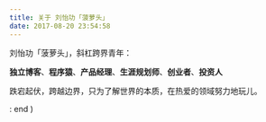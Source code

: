 ```yaml
---
title: 关于 刘怡功「菠萝头」
date: 2017-08-20 23:54:58
---
```


刘怡功「菠萝头」，斜杠跨界青年：

**独立博客**、**程序猿**、**产品经理**、**生涯规划师**、**创业者**、**投资人**

跌宕起伏，跨越边界，只为了解世界的本质，在热爱的领域努力地玩儿。

: end )